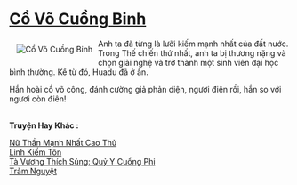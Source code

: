 <a href="https://truyenwiki.net/co-vo-cuong-binh.36456/" title="Cổ Võ Cuồng Binh"><h1>Cổ Võ Cuồng Binh</h1></a><div style="display:table"><img align="right" style="float: left; padding: 10px;" src="https://truyenwiki.net/a/img/str/src/36456.jpg" alt="Cổ Võ Cuồng Binh">Anh ta đã từng là lưỡi kiếm mạnh nhất của đất nước. Trong Thế chiến thứ nhất, anh ta bị thương nặng và chọn giải nghệ và trở thành một sinh viên đại học bình thường. Kể từ đó, Huadu đã ở ẩn.<p></p> Hắn hoài cổ võ công, đánh cường giả phản diện, ngươi điên rồi, hắn so với ngươi còn điên!</div><p><br><b>Truyện Hay Khác :</b></p><a href="https://truyenwiki.net/nu-than-manh-nhat-cao-thu.36590/" alt="Nữ Thần Mạnh Nhất Cao Thủ">Nữ Thần Mạnh Nhất Cao Thủ</a><br/><a href="https://github.com/nownovels/wikidich/tree/master/truyenhay/36498" alt="Linh Kiếm Tôn">Linh Kiếm Tôn</a><br/><a href="https://github.com/nownovels/wikidich/tree/master/truyenhay/35782" alt="Tà Vương Thích Sủng: Quỷ Y Cuồng Phi">Tà Vương Thích Sủng: Quỷ Y Cuồng Phi</a><br/><a href="https://sangtacviet.wordpress.com/2020/10/22/tram-nguyet/" alt="Trảm Nguyệt">Trảm Nguyệt</a><br/>